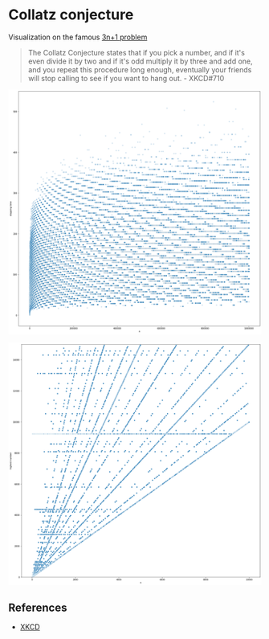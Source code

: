 # Collatz conjecture

Visualization on the famous [3n+1 problem](https://en.wikipedia.org/wiki/Collatz_conjecture)

> The Collatz Conjecture states that if you pick a number, and if it's even divide it by two and if it's odd multiply it by three and add one, and you repeat this procedure long enough, eventually your friends will stop calling to see if you want to hang out. - XKCD#710

![](./plot.png)

![](./plot2.png)

## References

- [XKCD](https://xkcd.com/710/)


